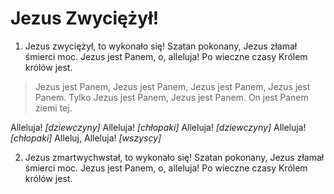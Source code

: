 # Jezus Zwyciężył!

1. Jezus zwyciężył, to wykonało się!
Szatan pokonany, Jezus złamał śmierci moc.
Jezus jest Panem, o, alleluja!
Po wieczne czasy Królem królów jest.

> Jezus jest Panem,
Jezus jest Panem,
Jezus jest Panem,
Jezus jest Panem.
Tylko Jezus jest Panem,
Jezus jest Panem.
On jest Panem ziemi tej.

Alleluja! _[dziewczyny]_
Alleluja! _[chłopaki]_
Alleluja! _[dziewczyny]_
Alleluja! _[chłopaki]_
Alleluj, Alleluja! _[wszyscy]_

2. Jezus zmartwychwstał, to wykonało się!
Szatan pokonany, Jezus złamał śmierci moc.
Jezus jest Panem, o, alleluja!
Po wieczne czasy Królem królów jest.
